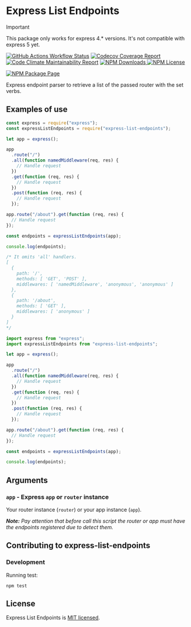 # Express List Endpoints

> [!IMPORTANT]
> This package only works for express 4.\* versions. It's not compatible with express 5 yet.

[![GitHub Actions Workflow Status](https://img.shields.io/github/actions/workflow/status/AlbertoFdzM/express-list-endpoints/ci.yml?branch=main&logo=github)](https://github.com/AlbertoFdzM/express-list-endpoints/actions/workflows/ci.yml?query=branch%3Amain) [![Codecov Coverage Report](https://img.shields.io/codecov/c/github/AlbertoFdzM/express-list-endpoints/main)](https://codecov.io/github/AlbertoFdzM/express-list-endpoints?branch=main) [![Code Climate Maintainability Report](https://img.shields.io/codeclimate/maintainability/AlbertoFdzM/express-list-endpoints)](https://codeclimate.com/github/AlbertoFdzM/express-list-endpoints/maintainability) [![NPM Downloads](https://img.shields.io/npm/dm/express-list-endpoints)
](https://www.npmjs.com/package/express-list-endpoints) [![NPM License](https://img.shields.io/npm/l/express-list-endpoints)](https://www.npmjs.com/package/express-list-endpoints)

[![NPM Package Page](https://img.shields.io/badge/express--list--endpoints-gray?label=npm&labelColor=c21104)](https://www.npmjs.com/package/express-list-endpoints)

Express endpoint parser to retrieve a list of the passed router with the set verbs.

## Examples of use

```javascript
const express = require("express");
const expressListEndpoints = require("express-list-endpoints");

let app = express();

app
  .route("/")
  .all(function namedMiddleware(req, res) {
    // Handle request
  })
  .get(function (req, res) {
    // Handle request
  })
  .post(function (req, res) {
    // Handle request
  });

app.route("/about").get(function (req, res) {
  // Handle request
});

const endpoints = expressListEndpoints(app);

console.log(endpoints);

/* It omits 'all' handlers.
[
  {
    path: '/',
    methods: [ 'GET', 'POST' ],
    middlewares: [ 'namedMiddleware', 'anonymous', 'anonymous' ]
  },
  {
    path: '/about',
    methods: [ 'GET' ],
    middlewares: [ 'anonymous' ]
  }
]
*/
```

```typescript
import express from "express";
import expressListEndpoints from "express-list-endpoints";

let app = express();

app
  .route("/")
  .all(function namedMiddleware(req, res) {
    // Handle request
  })
  .get(function (req, res) {
    // Handle request
  })
  .post(function (req, res) {
    // Handle request
  });

app.route("/about").get(function (req, res) {
  // Handle request
});

const endpoints = expressListEndpoints(app);

console.log(endpoints);
```

## Arguments

### `app` - Express `app` or `router` instance

Your router instance (`router`) or your app instance (`app`).

_**Note:** Pay attention that before call this script the router or app must have the endpoints registered due to detect them._

## Contributing to express-list-endpoints

### Development

Running test:

```shell
npm test
```

## License

Express List Endpoints is [MIT licensed](./LICENSE).
